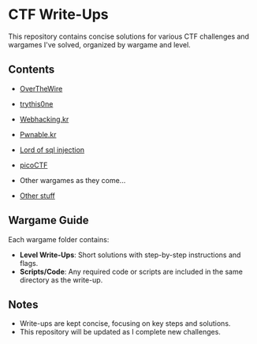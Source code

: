 # CTF Write-Ups

This repository contains concise solutions for various CTF challenges and wargames I've solved, organized by wargame and level.

## Contents
- [OverTheWire](./overthewire/)
- [trythis0ne](./trythis0ne/)
- [Webhacking.kr](./webhacking.kr/)
- [Pwnable.kr](./pwnable.kr/)
- [Lord of sql injection](./lord-of-sql-injection/)
- [picoCTF](./picoCTF)
- Other wargames as they come...

- [Other stuff](./stuff)

## Wargame Guide
Each wargame folder contains:
- **Level Write-Ups**: Short solutions with step-by-step instructions and flags.
- **Scripts/Code**: Any required code or scripts are included in the same directory as the write-up.

## Notes
- Write-ups are kept concise, focusing on key steps and solutions.
- This repository will be updated as I complete new challenges.
